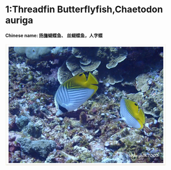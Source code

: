 # 1:Threadfin Butterflyfish,Chaetodon auriga

#### Chinese name:  扬旛蝴蝶鱼、 丝蝴蝶鱼，人字蝶

![](../../.gitbook/assets/threadfin-butterflyfish.jpg)

